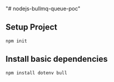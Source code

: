 "# nodejs-bullmq-queue-poc" 

## Setup Project

    npm init

## Install basic dependencies

    npm install dotenv bull